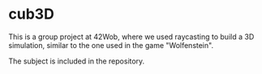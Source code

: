 # cub3D

This is a group project at 42Wob, where we used raycasting to build a 3D simulation, similar to the one used in the game "Wolfenstein".

The subject is included in the repository.
